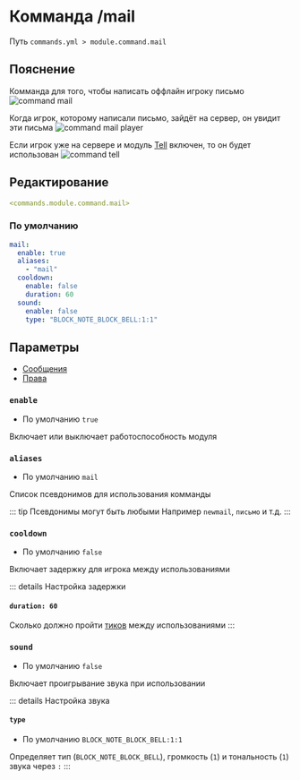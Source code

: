 # Комманда /mail
Путь `commands.yml > module.command.mail`

## Пояснение
Комманда для того, чтобы написать оффлайн игроку письмо
![command mail](/commandmail.png)

Когда игрок, которому написали письмо, зайдёт на сервер, он увидит эти письма
![command mail player](/commandmailplayer.png)

Если игрок уже на сервере и модуль [Tell](/en/config/module/command/tell/) включен, то он будет использован
![command tell](/commandtell.png)

## Редактирование
```yaml
<commands.module.command.mail>
```

### По умолчанию
```yaml
mail:
  enable: true
  aliases:
    - "mail"
  cooldown:
    enable: false
    duration: 60
  sound:
    enable: false
    type: "BLOCK_NOTE_BLOCK_BELL:1:1"
```

## Параметры

- [Сообщения](/en/messages/ru_ru/module/command/mail/)
- [Права](/en/permissions/module/command/mail/)

### `enable`
- По умолчанию `true`

Включает или выключает работоспособность модуля

### `aliases`
- По умолчанию `mail`

Список псевдонимов для использования комманды

::: tip Псевдонимы могут быть любыми
Например `newmail`, `письмо` и т.д.
:::

### `cooldown`
- По умолчанию `false`

Включает задержку для игрока между использованиями

::: details Настройка задержки
#### `duration: 60`

Сколько должно пройти [тиков](https://ru.minecraft.wiki/w/%D0%A2%D0%B0%D0%BA%D1%82) между использованиями
:::

### `sound`
- По умолчанию `false`

Включает проигрывание звука при использовании

::: details Настройка звука
#### `type`
- По умолчанию `BLOCK_NOTE_BLOCK_BELL:1:1`

Определяет тип (`BLOCK_NOTE_BLOCK_BELL`), громкость (`1`) и тональность (`1`) звука через `:`
:::